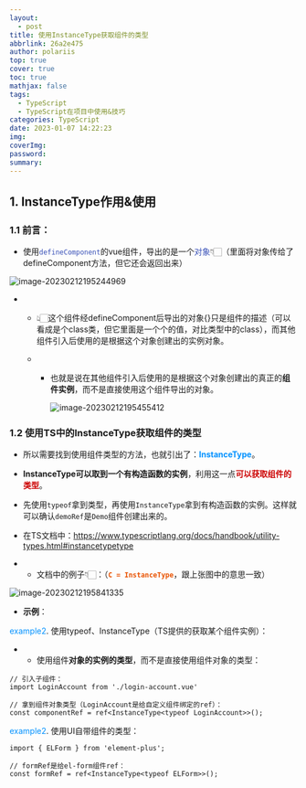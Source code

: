 ```yaml
---
layout:
  - post
title: 使用InstanceType获取组件的类型
abbrlink: 26a2e475
author: polariis
top: true
cover: true
toc: true
mathjax: false
tags:
  - TypeScript
  - TypeScript在项目中使用&技巧
categories: TypeScript
date: 2023-01-07 14:22:23
img:
coverImg:
password:
summary:
---
```




## 1. InstanceType作用&使用

### **1.1 前言**：

- 使用<span style="color: #3850b8">`defineComponent`</span>的vue组件，导出的是一个<span style="color: #3850b8">对象</span>👇🏻（里面将对象传给了defineComponent方法，但它还会返回出来）

![image-20230212195244969](C:/Users/%E5%A4%B1%E9%A2%91%E6%9C%AC%E4%BA%BA/AppData/Roaming/Typora/typora-user-images/image-20230212195244969.png)

- - 👆🏻这个组件经defineComponent后导出的对象{}只是组件的描述（可以看成是个class类，但它里面是一个个的值，对比类型中的class），而其他组件引入后使用的是根据这个对象创建出的实例对象。

  - - 也就是说在其他组件引入后使用的是根据这个对象创建出的真正的**组件实例**，而不是直接使用这个组件导出的对象。

      ![image-20230212195455412](C:/Users/%E5%A4%B1%E9%A2%91%E6%9C%AC%E4%BA%BA/AppData/Roaming/Typora/typora-user-images/image-20230212195455412.png)



### 1.2 使用TS中的InstanceType获取组件的类型

- 所以需要找到使用组件类型的方法，也就引出了：<span style="color: #0091ff">**InstanceType**</span>。

- **InstanceType可以取到一个有构造函数的实例**，利用这一点<span style="color: #CC0000">**可以获取组件的类型**</span>。

- 先使用`typeof`拿到类型，再使用`InstanceType`拿到有构造函数的实例。这样就可以确认`demoRef`是`Demo`组件创建出来的。

- 在TS文档中：https://www.typescriptlang.org/docs/handbook/utility-types.html#instancetypetype

- - 文档中的例子👇🏻：（<span style="color: #E95200">**`C = InstanceType`**</span>，跟上张图中的意思一致）

![image-20230212195841335](C:/Users/%E5%A4%B1%E9%A2%91%E6%9C%AC%E4%BA%BA/AppData/Roaming/Typora/typora-user-images/image-20230212195841335.png)

- **示例**：

<span style="color: #0091ff">example2</span>. 使用typeof、InstanceType（TS提供的获取某个组件实例）：

- - 使用组件**对象的实例的类型**，而不是直接使用组件对象的类型：

```
// 引入子组件：
import LoginAccount from './login-account.vue'

// 拿到组件对象类型（LoginAccount是给自定义组件绑定的ref）：
const componentRef = ref<InstanceType<typeof LoginAccount>>();
```

<span style="color: #0091ff">example2</span>. 使用UI自带组件的类型：

```
import { ELForm } from 'element-plus';

// formRef是给el-form组件ref：
const formRef = ref<InstanceType<typeof ELForm>>();
```

